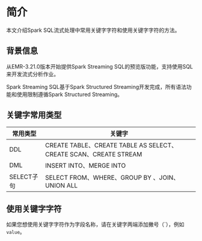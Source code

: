 # 简介

本文介绍Spark SQL流式处理中常用关键字字符和使用关键字字符的方法。

## 背景信息

从EMR-3.21.0版本开始提供Spark Streaming SQL的预览版功能，支持使用SQL来开发流式分析作业。

Spark Streaming SQL基于Spark Structured Streaming开发完成，所有语法功能和使用限制遵循Spark Structured Streaming。

## 关键字常用类型

|常用类型|关键字|
|----|---|
|DDL|CREATE TABLE、CREATE TABLE AS SELECT、CREATE SCAN、CREATE STREAM|
|DML|INSERT INTO、MERGE INTO|
|SELECT子句|SELECT FROM、WHERE、GROUP BY 、JOIN、UNION ALL|

## 使用关键字字符

如果您想使用关键字字符作为字段名称，请在关键字两端添加撇号（\`），例如``value``。

